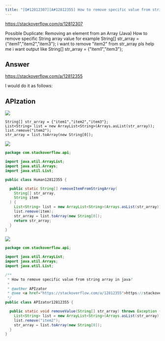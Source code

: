 ```yaml
---
title: "[Q#12812307][A#12812355] How to remove specific value from string array in java?"
---
```


https://stackoverflow.com/q/12812307

Possible Duplicate:
Removing an element from an Array (Java)
How to remove specific String array value for example
String[] str_array = {&quot;item1&quot;,&quot;item2&quot;,&quot;item3&quot;};
i want to remove &quot;item2&quot; from str_array pls help me i want output like
String[] str_array = {&quot;item1&quot;,&quot;item3&quot;};

## Answer

https://stackoverflow.com/a/12812355

I would do it as follows:

## APIzation

<div class="code-3columns-row">

<div class="code-3columns-column">

<div><img src="/stackoverflow.png" /></div>

```plain
String[] str_array = {"item1","item2","item3"};
List<String> list = new ArrayList<String>(Arrays.asList(str_array));
list.remove("item2");
str_array = list.toArray(new String[0]);
```

</div>

<div class="code-3columns-column">

<div><img src="/human.png" /></div>

```java
package com.stackoverflow.api;

import java.util.ArrayList;
import java.util.Arrays;
import java.util.List;

public class Human12812355 {

  public static String[] removeItemFromStringArray(
    String[] str_array,
    String item
  ) {
    List<String> list = new ArrayList<String>(Arrays.asList(str_array));
    list.remove(item);
    str_array = list.toArray(new String[0]);
    return str_array;
  }
}

```

</div>

<div class="code-3columns-column">

<div><img src="/apizator.png" /></div>

```java
package com.stackoverflow.api;

import java.util.ArrayList;
import java.util.Arrays;
import java.util.List;

/**
 * How to remove specific value from string array in java?
 *
 * @author APIzator
 * @see <a href="https://stackoverflow.com/a/12812355">https://stackoverflow.com/a/12812355</a>
 */
public class APIzator12812355 {

  public static void removeValue(String[] str_array) throws Exception {
    List<String> list = new ArrayList<String>(Arrays.asList(str_array));
    list.remove("item2");
    str_array = list.toArray(new String[0]);
  }
}

```

</div>

</div>